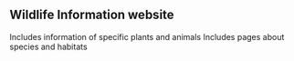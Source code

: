 ## Wildlife Information website

Includes information of specific plants and animals
Includes pages about species and habitats
